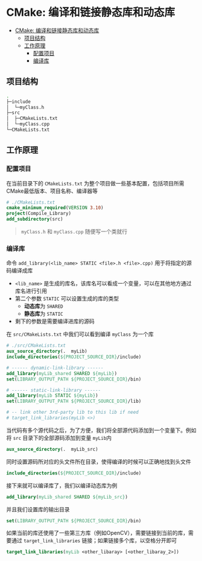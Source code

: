 # CMake: 编译和链接静态库和动态库
- [CMake: 编译和链接静态库和动态库](#cmake-编译和链接静态库和动态库)
  - [项目结构](#项目结构)
  - [工作原理](#工作原理)
    - [配置项目](#配置项目)
    - [编译库](#编译库)
## 项目结构
```bash
.
├─include
│  └─myClass.h
├─src
│  ├─CMakeLists.txt
│  └─myClass.cpp
└─CMakeLists.txt
```

## 工作原理
### 配置项目
在当前目录下的 `CMakeLists.txt` 为整个项目做一些基本配置，包括项目所需CMake最低版本、项目名称、编译器等
```cmake
# ./CMakeLists.txt
cmake_minimum_required(VERSION 3.10)
project(Compile_Library)
add_subdirectory(src)
```
> `myClass.h` 和 `myClass.cpp` 随便写一个类就行

### 编译库
命令 `add_library(<lib_name> STATIC <file>.h <file>.cpp)` 用于将指定的源码编译成库
- `<lib_name>` 是生成的库名，该库名可以看成一个变量，可以在其他地方通过库名进行引用
- 第二个参数 `STATIC` 可以设置生成的库的类型
  - **动态库**为 `SHARED`
  - **静态库**为 `STATIC`
- 剩下的参数是需要编译进库的源码

在 `src/CMakeLists.txt` 中我们可以看到编译 `myClass` 为一个库
```cmake
# ./src/CMakeLists.txt
aux_source_directory(.  myLib)
include_directories(${PROJECT_SOURCE_DIR}/include)

# ------ dynamic-link-library ------
add_library(myLib_shared SHARED ${myLib})
set(LIBRARY_OUTPUT_PATH ${PROJECT_SOURCE_DIR}/bin)

# ------ static-link-library ------
add_library(myLib STATIC ${myLib})
set(LIBRARY_OUTPUT_PATH ${PROJECT_SOURCE_DIR}/lib)

# -- link other 3rd-party lib to this lib if need
# target_link_libraries(myLib <>)
```

当代码有多个源代码之后，为了方便，我们将全部源代码添加到一个变量下。例如将 `src` 目录下的全部源码添加到变量 `myLib`内 
```cmake
aux_source_directory(.  myLib_src)
```

同时设置源码所对应的头文件所在目录，使得编译的时候可以正确地找到头文件
```cmake
include_directories(${PROJECT_SOURCE_DIR}/include)
```

接下来就可以编译库了，我们以编译动态库为例
```cmake
add_library(myLib_shared SHARED ${myLib_src})
```

并且我们设置库的输出目录
```cmake
set(LIBRARY_OUTPUT_PATH ${PROJECT_SOURCE_DIR}/bin)
```

如果当前的库还使用了一些第三方库（例如OpenCV），需要链接到当前的库，需要通过 `target_link_libraries` 链接；如果链接多个库，以空格分开即可
```cmake
target_link_libraries(myLib <other_libaray> [<other_libaray_2>])
```
